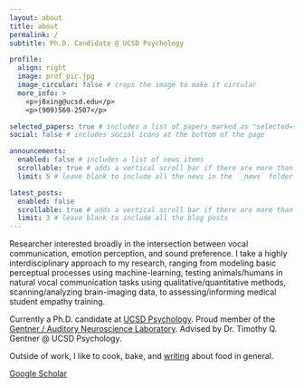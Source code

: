 ```yaml
---
layout: about
title: about
permalink: /
subtitle: Ph.D. Candidate @ UCSD Psychology

profile:
  align: right
  image: prof_pic.jpg
  image_circular: false # crops the image to make it circular
  more_info: >
    <p>j8xing@ucsd.edu</p>
    <p>(909)569-2507</p>

selected_papers: true # includes a list of papers marked as "selected={true}"
social: false # includes social icons at the bottom of the page

announcements:
  enabled: false # includes a list of news items
  scrollable: true # adds a vertical scroll bar if there are more than 3 news items
  limit: 5 # leave blank to include all the news in the `_news` folder

latest_posts:
  enabled: false
  scrollable: true # adds a vertical scroll bar if there are more than 3 new posts items
  limit: 3 # leave blank to include all the blog posts
---
```


Researcher interested broadly in the intersection between vocal communication, emotion perception, and sound preference. I take a highly interdisciplinary approach to my research, ranging from modeling basic perceptual processes using machine-learning, testing animals/humans in natural vocal communication tasks using qualitative/quantitative methods, scanning/analyzing brain-imaging data, to assessing/informing medical student empathy training. 

Currently a Ph.D. candidate at [UCSD Psychology](https://psychology.ucsd.edu/). Proud member of the [Gentner / Auditory Neuroscience Laboratory](https://gentnerlab.ucsd.edu/). Advised by Dr. Timothy Q. Gentner @ UCSD Psychology. 

Outside of work, I like to cook, bake, and [writing](https://foodiepostcards.com/) about food in general. 

<i class="ai ai-google-scholar-square ai-lg"></i> [Google Scholar](https://scholar.google.com/citations?user=6aJj1lgAAAAJ&hl=en&oi=ao)
